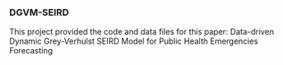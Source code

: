 ### DGVM-SEIRD

This project provided the code and data files for this paper: Data-driven Dynamic Grey-Verhulst SEIRD Model for Public Health Emergencies Forecasting
